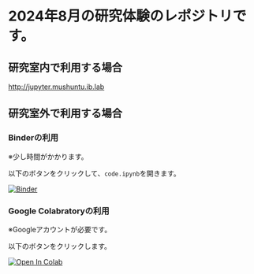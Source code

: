 # 2024年8月の研究体験のレポジトリです。

## 研究室内で利用する場合

<a href="http://jupyter.mushuntu.ib.lab">http://jupyter.mushuntu.ib.lab</a>

## 研究室外で利用する場合

### Binderの利用

※少し時間がかかります。

以下のボタンをクリックして、`code.ipynb`を開きます。

[![Binder](https://mybinder.org/badge_logo.svg)](https://mybinder.org/v2/gh/iwanaminami/trial202408/main)


### Google Colabratoryの利用

※Googleアカウントが必要です。

以下のボタンをクリックします。

[![Open In Colab](https://colab.research.google.com/assets/colab-badge.svg)](https://colab.research.google.com/github/iwanaminami/trial202408/blob/main/code.ipynb)

